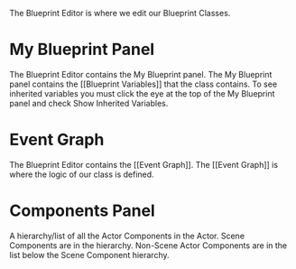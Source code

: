 The Blueprint Editor is where we edit our Blueprint Classes.

# My Blueprint Panel
The Blueprint Editor contains the My Blueprint panel.
The My Blueprint panel contains the [[Blueprint Variables]] that the class contains.
To see inherited variables you must click the eye at the top of the My Blueprint panel and check Show Inherited Variables.

# Event Graph
The Blueprint Editor contains the [[Event Graph]].
The [[Event Graph]] is where the logic of our class is defined.

# Components Panel
A hierarchy/list of all the Actor Components in the Actor.
Scene Components are in the hierarchy.
Non-Scene Actor Components are in the list below the Scene Component hierarchy.
